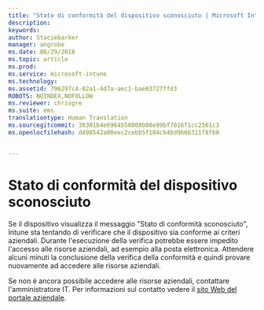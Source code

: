 ```yaml
---
title: "Stato di conformità del dispositivo sconosciuto | Microsoft Intune"
description: 
keywords: 
author: Staciebarker
manager: angrobe
ms.date: 08/29/2016
ms.topic: article
ms.prod: 
ms.service: microsoft-intune
ms.technology: 
ms.assetid: 796297c4-02a1-4d7a-aec1-bae63727ffd3
ROBOTS: NOINDEX,NOFOLLOW
ms.reviewer: chrisgre
ms.suite: ems
translationtype: Human Translation
ms.sourcegitcommit: 38301b4e6964550008b08e99bf7016f1cc2561c3
ms.openlocfilehash: d498542a00eec2cebb5f104cb4bd9666311f8f60


---
```



# Stato di conformità del dispositivo sconosciuto

Se il dispositivo visualizza il messaggio "Stato di conformità sconosciuto", Intune sta tentando di verificare che il dispositivo sia conforme ai criteri aziendali. Durante l'esecuzione della verifica potrebbe essere impedito l'accesso alle risorse aziendali, ad esempio alla posta elettronica. Attendere alcuni minuti la conclusione della verifica della conformità e quindi provare nuovamente ad accedere alle risorse aziendali.

Se non è ancora possibile accedere alle risorse aziendali, contattare l'amministratore IT. Per informazioni sul contatto vedere il [sito Web del portale aziendale](http://portal.manage.microsoft.com).



<!--HONumber=Aug16_HO5-->


